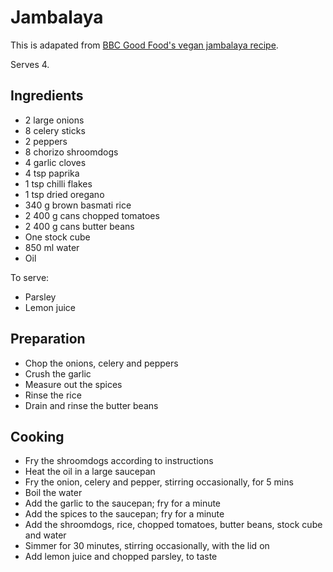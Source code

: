 # Jambalaya

This is adapated from [BBC Good Food's vegan jambalaya recipe](https://www.bbcgoodfood.com/recipes/vegan-jambalaya).

Serves 4.

## Ingredients

- 2 large onions
- 8 celery sticks
- 2 peppers
- 8 chorizo shroomdogs
- 4 garlic cloves
- 4 tsp paprika
- 1 tsp chilli flakes
- 1 tsp dried oregano
- 340 g brown basmati rice
- 2 400 g cans chopped tomatoes
- 2 400 g cans butter beans
- One stock cube
- 850 ml water
- Oil

To serve:

- Parsley
- Lemon juice

## Preparation

- Chop the onions, celery and peppers
- Crush the garlic
- Measure out the spices
- Rinse the rice
- Drain and rinse the butter beans

## Cooking

- Fry the shroomdogs according to instructions
- Heat the oil in a large saucepan
- Fry the onion, celery and pepper, stirring occasionally, for 5 mins
- Boil the water
- Add the garlic to the saucepan; fry for a minute
- Add the spices to the saucepan; fry for a minute
- Add the shroomdogs, rice, chopped tomatoes, butter beans, stock cube and water
- Simmer for 30 minutes, stirring occasionally, with the lid on
- Add lemon juice and chopped parsley, to taste

